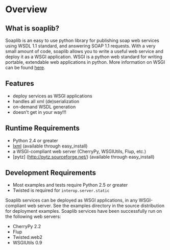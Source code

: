
Overview
========

What is soaplib?
----------------

Soaplib is an easy to use python library for publishing soap web services
using WSDL 1.1 standard, and answering SOAP 1.1 requests.
With a very small amount of code, soaplib allows you to write
a useful web service and deploy it as a WSGI application. WSGI is a python
web standard for writing portable, extendable web applications in python.
More information on WSGI can be found [here](http://wsgi.org/wsgi).

Features
--------
* deploy services as WSGI applications
* handles all xml (de)serialization
* on-demand WSDL generation
* doesn't get in your way!!!

Runtime Requirements
--------------------
* Python 2.4 or greater
* [lxml](http://codespeak.net/lxml/) (available through easy_install)
* a WSGI-compliant web server (CherryPy, WSGIUtils, Flup, etc.)
* [pytz] (http://pytz.sourceforge.net/) (available through easy_install)

Development Requirements
------------------------
* Most examples and tests require Python 2.5 or greater
* Twisted is required for `interop.server.static`

Soaplib services can be deployed as WSGI applications, in any WSGI-compliant
web server. See the examples directory in the source distribution for deployment
examples. Soaplib services have been successfully run on the following web
servers:

* CherryPy 2.2
* Flup
* Twisted.web2
* WSGIUtils 0.9

